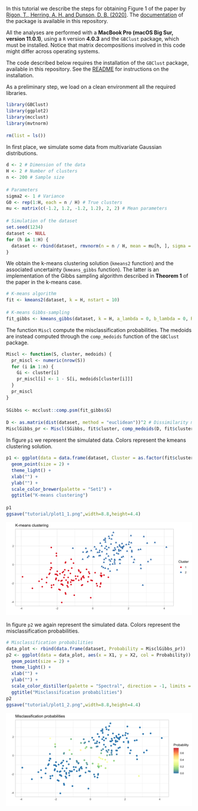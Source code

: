 In this tutorial we describe the steps for obtaining Figure 1 of the paper by [Rigon, T., Herring, A. H. and Dunson, D. B. (2020)](https://arxiv.org/abs/2006.05451). The [documentation](https://github.com/tommasorigon/GBClust/raw/master/GBClust_0.0.2.pdf) of the package is available in this repository.

All the analyses are performed with a **MacBook Pro (macOS Big Sur, version 11.0.1)**, using a `R` version **4.0.3** and the `GBClust` package, which must be installed. Notice that matrix decompositions involved in this code might differ across operating systems. 

The code described below requires the installation of the `GBClust` package, available in this repository. See the [README](https://github.com/tommasorigon/GBClust/blob/master/README.md) for instructions on the installation.

As a preliminary step, we load on a clean environment all the required libraries.

```r
library(GBClust)
library(ggplot2)
library(mcclust)
library(mvtnorm)

rm(list = ls())
```

In first place, we simulate some data from multivariate Gaussian distributions.

```r
d <- 2 # Dimension of the data
H <- 2 # Number of clusters
n <- 200 # Sample size

# Parameters
sigma2 <- 1 # Variance
G0 <- rep(1:H, each = n / H) # True clusters
mu <- matrix(c(-1.2, 1.2, -1.2, 1.2), 2, 2) # Mean parameters

# Simulation of the dataset
set.seed(1234)
dataset <- NULL
for (h in 1:H) {
  dataset <- rbind(dataset, rmvnorm(n = n / H, mean = mu[h, ], sigma = sigma2 * diag(d)))
}
```

We obtain the k-means clustering solution (`kmeans2` function) and the associated uncertainty (`kmeans_gibbs` function). The latter is an implementation of the Gibbs sampling algorithm described in **Theorem 1** of the paper in the k-means case. 

```r
# K-means algorithm
fit <- kmeans2(dataset, k = H, nstart = 10)

# K-means Gibbs-sampling
fit_gibbs <- kmeans_gibbs(dataset, k = H, a_lambda = 0, b_lambda = 0, R = 5000, burn_in = 1000, trace = TRUE)
```

The function `Miscl` compute the misclassification probabilities. The medoids are instead computed through the `comp_medoids` function of the `GBClust` package. 

```r
Miscl <- function(S, cluster, medoids) {
  pr_miscl <- numeric(nrow(S))
  for (i in 1:n) {
    Gi <- cluster[i]
    pr_miscl[i] <- 1 - S[i, medoids[cluster[i]]]
  }
  pr_miscl
}

SGibbs <- mcclust::comp.psm(fit_gibbs$G)

D <- as.matrix(dist(dataset, method = "euclidean"))^2 # Dissimilarity matrix
MisclGibbs_pr <- Miscl(SGibbs, fit$cluster, comp_medoids(D, fit$cluster))
```

In figure `p1` we represent the simulated data. Colors represent the kmeans clustering solution.

```r
p1 <- ggplot(data = data.frame(dataset, Cluster = as.factor(fit$cluster)), aes(x = X1, y = X2, col = Cluster, shape = Cluster)) +
  geom_point(size = 2) +
  theme_light() +
  xlab("") +
  ylab("") +
  scale_color_brewer(palette = "Set1") +
  ggtitle("K-means clustering")
  
p1
ggsave("tutorial/plot1_1.png",width=8.8,height=4.4)
```

![](plot1_1.png)

In figure `p2` we again represent the simulated data. Colors represent the misclassification probabilities.

```r
# Misclassification probabilities
data_plot <- rbind(data.frame(dataset, Probability = MisclGibbs_pr))
p2 <- ggplot(data = data_plot, aes(x = X1, y = X2, col = Probability)) +
  geom_point(size = 2) +
  theme_light() +
  xlab("") +
  ylab("") +
  scale_color_distiller(palette = "Spectral", direction = -1, limits = c(0, .75)) +
  ggtitle("Misclassification probabilities")
p2
ggsave("tutorial/plot1_2.png",width=8.8,height=4.4)
```

![](plot1_2.png)

